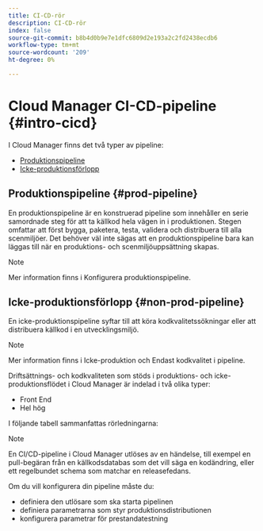 ```yaml
---
title: CI-CD-rör
description: CI-CD-rör
index: false
source-git-commit: b8b4d0b9e7e1dfc6809d2e193a2c2fd2438ecdb6
workflow-type: tm+mt
source-wordcount: '209'
ht-degree: 0%

---
```



# Cloud Manager CI-CD-pipeline {#intro-cicd}

I Cloud Manager finns det två typer av pipeline:

* [Produktionspipeline](#prod-pipeline)
* [Icke-produktionsförlopp](#non-prod-pipeline)

## Produktionspipeline {#prod-pipeline}

En produktionspipeline är en konstruerad pipeline som innehåller en serie samordnade steg för att ta källkod hela vägen in i produktionen. Stegen omfattar att först bygga, paketera, testa, validera och distribuera till alla scenmiljöer. Det behöver väl inte sägas att en produktionspipeline bara kan läggas till när en produktions- och scenmiljöuppsättning skapas.

>[!NOTE]
>Mer information finns i Konfigurera produktionspipeline.


## Icke-produktionsförlopp {#non-prod-pipeline}

En icke-produktionspipeline syftar till att köra kodkvalitetssökningar eller att distribuera källkod i en utvecklingsmiljö.

>[!NOTE]
>Mer information finns i Icke-produktion och Endast kodkvalitet i pipeline.

Driftsättnings- och kodkvaliteten som stöds i produktions- och icke-produktionsflödet i Cloud Manager är indelad i två olika typer:

* Front End
* Hel hög

I följande tabell sammanfattas rörledningarna:


>[!NOTE]
>En CI/CD-pipeline i Cloud Manager utlöses av en händelse, till exempel en pull-begäran från en källkodsdatabas som det vill säga en kodändring, eller ett regelbundet schema som matchar en releasefedans.
>
>Om du vill konfigurera din pipeline måste du:
>* definiera den utlösare som ska starta pipelinen
>* definiera parametrarna som styr produktionsdistributionen
>* konfigurera parametrar för prestandatestning